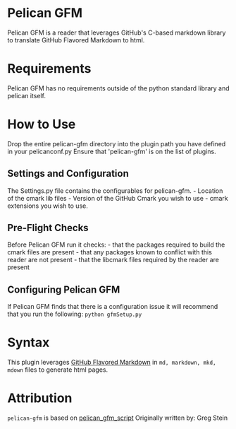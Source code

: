 Pelican GFM
===========

Pelican GFM is a reader that leverages GitHub's C-based markdown library to translate GitHub Flavored Markdown to html.

Requirements
============

Pelican GFM has no requirements outside of the python standard library and pelican itself.

How to Use
=========

Drop the entire pelican-gfm directory into the plugin path you have defined in your pelicanconf.py 
Ensure that 'pelican-gfm' is on the list of plugins.

## Settings and Configuration

The Settings.py file contains the configurables for pelican-gfm.
	- Location of the cmark lib files
	- Version of the GitHub Cmark you wish to use
	- cmark extensions you wish to use.

## Pre-Flight Checks

Before Pelican GFM run it checks:
	- that the packages required to build the cmark files are present
	- that any packages known to conflict with this reader are not present
	- that the libcmark files required by the reader are present

## Configuring Pelican GFM

If Pelican GFM finds that there is a configuration issue it will recommend that you run the following:
	`python gfmSetup.py`

Syntax
======
This plugin leverages [GitHub Flavored Markdown](https://github.github.com/gfm/) in `md, markdown, mkd, mdown` files to generate html pages.


Attribution
===========
`pelican-gfm` is based on [pelican_gfm_script](https://github.com/apache/infrastructure-website/blob/master/gfm_reader.py)
Originally written by: Greg Stein
